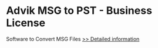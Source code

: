 # Advik MSG to PST - Business License
Software to Convert MSG Files
[>> Detailed information](https://secure.shareit.com/shareit/product.html?productid=300805761&affiliateid=200057808)